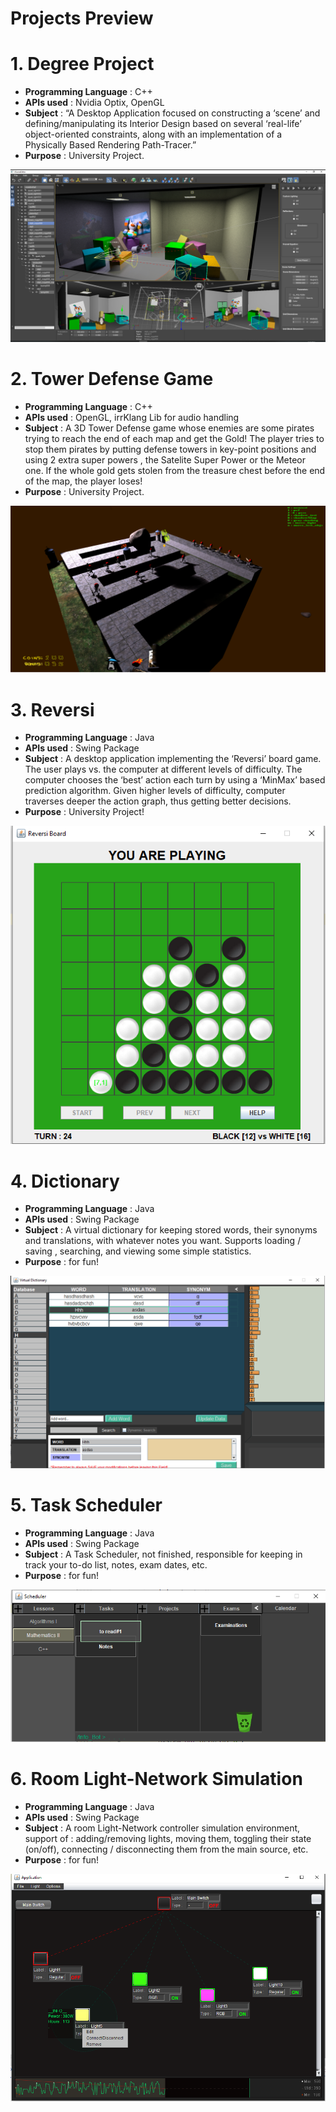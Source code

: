 # Projects Preview



# 1. Degree Project
- <b>Programming Language</b> : C++
- <b>APIs used</b> : Nvidia Optix, OpenGL
- <b>Subject</b> : “A Desktop Application focused on constructing a ‘scene’ and defining/manipulating  its Interior Design based on several  ‘real-life’ object-oriented constraints,  along with an implementation of a Physically Based Rendering Path-Tracer.” 
- <b>Purpose</b> : University Project.

![GitHub Logo](/Images/degree_project_preview.png)



# 2. Tower Defense Game
- <b>Programming Language</b> : C++
- <b>APIs used</b> : OpenGL, irrKlang Lib for audio handling
- <b>Subject</b> : A 3D Tower Defense game whose enemies are some pirates trying to reach the end of each map and get the Gold! The player tries to stop them pirates by putting defense towers in key-point positions and using 2 extra super powers , the Satelite Super Power or the Meteor one. If the whole gold gets stolen from the treasure chest before the end of the map, the player loses! 
- <b>Purpose</b> : University Project.

![GitHub Logo](/Images/TD_game_preview.png)



# 3. Reversi
- <b>Programming Language</b> : Java
- <b>APIs used</b> : Swing Package
- <b>Subject</b> : A desktop application implementing the ‘Reversi’ board game. The user plays vs. the computer
at different levels of difficulty. The computer chooses the ‘best’ action each turn  by using a ‘MinMax’ based prediction algorithm. Given higher levels of difficulty, computer traverses deeper the action graph, thus getting better decisions.
- <b>Purpose</b> : University Project!

![GitHub Logo](/Images/reversi_preview.png)



# 4. Dictionary
- <b>Programming Language</b> : Java
- <b>APIs used</b> : Swing Package
- <b>Subject</b> : A virtual dictionary for keeping stored words, their synonyms and translations, with whatever notes you want. Supports loading / saving , searching, and viewing some simple statistics.
- <b>Purpose</b> : for fun!

![GitHub Logo](/Images/Dictionairy_preview.png)



# 5. Task Scheduler
- <b>Programming Language</b> : Java
- <b>APIs used</b> : Swing Package
- <b>Subject</b> : A Task Scheduler, not finished, responsible for keeping in track your to-do list, notes, exam dates, etc.
- <b>Purpose</b> : for fun!

![GitHub Logo](/Images/TaskSchedulr_preview.png)



# 6. Room Light-Network Simulation
- <b>Programming Language</b> : Java
- <b>APIs used</b> : Swing Package
- <b>Subject</b> : A room Light-Network controller simulation environment, support of : adding/removing lights, moving them, toggling their state (on/off), connecting / disconnecting them from the main source, etc.
- <b>Purpose</b> : for fun!

![GitHub Logo](/Images/LightNetwork_preview.png)

